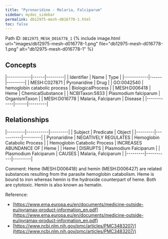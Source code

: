 ```yaml
---
title: "Pyronaridine - Malaria, Falciparum"
sidebar: mydoc_sidebar
permalink: db12975-mesh-d016778-1.html
toc: false 
---
```



Path ID: `DB12975_MESH_D016778_1`
{% include image.html url="images/db12975-mesh-d016778-1.png" file="db12975-mesh-d016778-1.png" alt="db12975-mesh-d016778-1" %}

## Concepts

|------------|------|---------|
| Identifier | Name | Type    |
|------------|------|---------|
| MESH:C027871 | Pyronaridine | Drug |
| GO:0042540 | hemoglobin catabolic process | BiologicalProcess |
| MESH:D006418 | Heme | ChemicalSubstance |
| NCBITaxon:5833 | Plasmodium falciparum | OrganismTaxon |
| MESH:D016778 | Malaria, Falciparum | Disease |
|------------|------|---------|

## Relationships

|---------|-----------|---------|
| Subject | Predicate | Object  |
|---------|-----------|---------|
| Pyronaridine | NEGATIVELY REGULATES | Hemoglobin Catabolic Process |
| Hemoglobin Catabolic Process | INCREASES ABUNDANCE OF | Heme |
| Heme | DISRUPTS | Plasmodium Falciparum |
| Plasmodium Falciparum | CAUSES | Malaria, Falciparum |
|---------|-----------|---------|

Comment: Heme (MESH:D006418) and hemin (MESH:D006427) are related substances resulting from the parasite hemoglobin catabolism. Heme is bound to iron whereas hemin is the hydroxide counterpart of heme. Both are cytotoxic. Hemin is also known as hematin.

Reference: 
  - [https://www.ema.europa.eu/en/documents/medicine-outside-eu/pyramax-product-information_en.pdf](https://www.ema.europa.eu/en/documents/medicine-outside-eu/pyramax-product-information_en.pdf)
  - [https://www.ncbi.nlm.nih.gov/pmc/articles/PMC3483207/](https://www.ncbi.nlm.nih.gov/pmc/articles/PMC3483207/)
